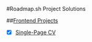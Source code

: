 #Roadmap.sh Project Solutions

##[Frontend Projects](https://roadmap.sh/frontend)

-[x] [Single-Page CV](https://roadmap.sh/projects/single-page-cv/solutions)
